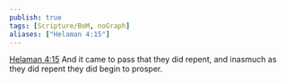 ```yaml
---
publish: true
tags: [Scripture/BoM, noGraph]
aliases: ["Helaman 4:15"]
---
```

[Helaman 4:15](https://churchofjesuschrist.org/study/scriptures/bofm/hel/4?lang=eng&id=p15#p15) And it came to pass that they did repent, and inasmuch as they did repent they did begin to prosper.
